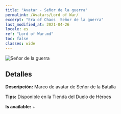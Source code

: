 ```yaml
---
title: "Avatar - Señor de la guerra"
permalink: /Avatars/Lord of War/
excerpt: "Era of Chaos  Señor de la guerra"
last_modified_at: 2021-04-26
locale: es
ref: "Lord of War.md"
toc: false
classes: wide
---
```

 ![Señor de la guerra](/images/a/avatarFrame_9.png)

## Detalles

 **Descripción:** Marco de avatar de Señor de la Batalla 

 **Tips:** Disponible en la Tienda del Duelo de Héroes 

 **Is available:**  + 

